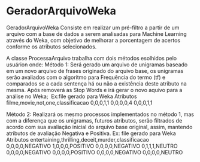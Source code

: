 # GeradorArquivoWeka
GeradorArquivoWeka
Consiste em realizar um pré-filtro a partir de um arquivo com a base de dados a serem analisadas para Machine Learning através do Weka, com objetivo de melhorar a porcentagem de acertos conforme os atributos selecionados.

A classe ProcessaArquivo trabalha com dois métodos esolhidos pelo usuárion onde:
  Método 1:  Será gerado um arquivo de unigramas baseado em um novo arquivo de frases originado do arquivo base, os unigramas serão avaliados com o algoritmo para Frequência do termo (tf) e comparados se a cada sentença há ou não a existência deste atributo na mesma. Após removerá as Stop Words e irá gerar o novo aquivo para a análise no Weka;
  Ex:file gerado para Weka
    Atributos
     filme,movie,not,one,classificacao
     0,0,0,1,1
     0,0,0,0,4
     0,0,0,1,1
  
  Método 2: Realizará os mesmo processos implementados no método 1, mas com a diferença que os unigramas, futuros atributos, serão filtrados de acordo com sua avaliação inicial do arquivo base original, assim,  mantendo atributos de avaliação Negativa e Positiva.
    Ex: file gerado para Weka
    Atributos
    entertaining,thrilling,deceit,murder,classificacao
    0,0,0,0,NEGATIVO
    1,0,0,0,POSITIVO
    0,0,0,0,NEGATIVO
    0,1,1,1,NEUTRO
    0,0,0,0,NEGATIVO
    0,0,0,0,POSITIVO
    0,0,0,0,NEGATIVO
    0,0,0,0,NEUTRO
